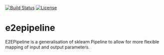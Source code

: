 [![Build Status](https://travis-ci.com/ftrojan/e2epipeline.svg?branch=master)](https://travis-ci.com/ftrojan/e2epipeline)
[![License](https://img.shields.io/badge/License-BSD%202--Clause-orange.svg)](https://opensource.org/licenses/BSD-2-Clause)

# e2epipeline
E2EPipeline is a generalisation of sklearn Pipeline to allow for more flexible mapping of input and output parameters.
